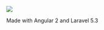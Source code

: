 ![](https://travis-ci.org/Saibamen/laravel5-travis.svg?branch=master)

Made with Angular 2 and Laravel 5.3
